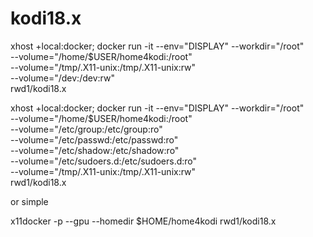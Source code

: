 # kodi18.x


xhost +local:docker; docker run -it --env="DISPLAY" --workdir="/root" \
	--volume="/home/$USER/home4kodi:/root" \
	--volume="/tmp/.X11-unix:/tmp/.X11-unix:rw" \
	--volume="/dev:/dev:rw" \
	rwd1/kodi18.x

xhost +local:docker; docker run -it --env="DISPLAY" --workdir="/root" \
	--volume="/home/$USER/home4kodi:/root" \
	--volume="/etc/group:/etc/group:ro" \
	--volume="/etc/passwd:/etc/passwd:ro" \
	--volume="/etc/shadow:/etc/shadow:ro" \
	--volume="/etc/sudoers.d:/etc/sudoers.d:ro" \
	--volume="/tmp/.X11-unix:/tmp/.X11-unix:rw" \
	rwd1/kodi18.x

or simple

x11docker -p --gpu --homedir $HOME/home4kodi rwd1/kodi18.x


